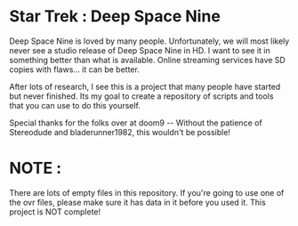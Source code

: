 # Star Trek : Deep Space Nine
Deep Space Nine is loved by many people.  Unfortunately, we will most likely never see a studio release of Deep Space Nine in HD.  I want to see it in something better than what is available.  Online streaming services have SD copies with flaws... it can be better.

After lots of research, I see this is a project that many people have started but never finished.  Its my goal to create a repository of scripts and tools that you can use to do this yourself.  


Special thanks for the folks over at doom9 -- 
Without the patience of Stereodude and bladerunner1982, this wouldn't be possible!

# NOTE : 
There are lots of empty files in this repository.  If you're going to use one of the ovr files, please make sure it has data in it before you used it.  This project is NOT complete!